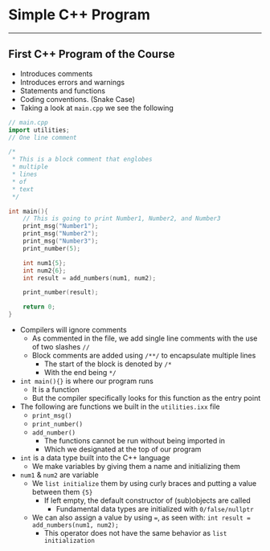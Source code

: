 # Simple C++ Program

---

## First C++ Program of the Course

- Introduces comments
- Introduces errors and warnings
- Statements and functions
- Coding conventions. (Snake Case)
- Taking a look at `main.cpp` we see the following

```c++
// main.cpp
import utilities;
// One line comment

/*
 * This is a block comment that englobes
 * multiple
 * lines
 * of
 * text
 */

int main(){
    // This is going to print Number1, Number2, and Number3
    print_msg("Number1");
    print_msg("Number2");
    print_msg("Number3");
    print_number(5);

    int num1{5};
    int num2{6};
    int result = add_numbers(num1, num2);

    print_number(result);

    return 0;
}
```

- Compilers will ignore comments
    - As commented in the file, we add single line comments with the use of two slashes `//`
    - Block comments are added using `/**/` to encapsulate multiple lines
        - The start of the block is denoted by `/*`
        - With the end being `*/`
- `int main(){}` is where our program runs
    - It is a function
    - But the compiler specifically looks for this function as the entry point
- The following are functions we built in the `utilities.ixx` file
    - `print_msg()`
    - `print_number()`
    - `add_number()`
        - The functions cannot be run without being imported in
        - Which we designated at the top of our program
- `int` is a data type built into the C++ language
    - We make variables by giving them a name and initializing them
- `num1` & `num2` are variable
    - We `list initialize` them by using curly braces and putting a value between them `{5}`
        - If left empty, the default constructor of (sub)objects are called
            - Fundamental data types are initialized with `0/false/nullptr`
    - We can also assign a value by using `=`, as seen with: `int result = add_numbers(num1, num2);`
        - This operator does not have the same behavior as `list initialization` 